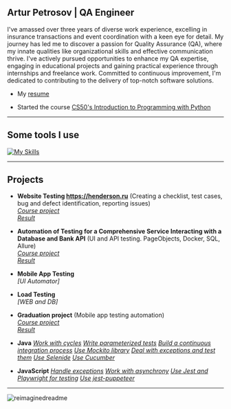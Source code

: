 ## Artur Petrosov | QA Engineer 

I've amassed over three years of diverse work experience, excelling in insurance transactions and event coordination with a keen eye for detail. My journey has led me to discover a passion for Quality Assurance (QA), where my innate qualities like organizational skills and effective communication thrive. I've actively pursued opportunities to enhance my QA expertise, engaging in educational projects and gaining practical experience through internships and freelance work. Committed to continuous improvement, I'm dedicated to contributing to the delivery of top-notch software solutions.

* My [resume](https://www.linkedin.com/in/arthur-petrosov-06177a25b/)

* Started the course [CS50's Introduction to Programming with Python]()


---
## Some tools I use

[![My Skills](https://skillicons.dev/icons?i=js,html,selenium,docker,postman,kotlin,idea,vscode,androidstudio,gradle,grafana,nodejs,replit)](https://skillicons.dev)

---
## Projects

* **Website Testing https://henderson.ru** (Creating a checklist, test cases, bug and defect identification, reporting issues)  
  *[Course project](https://github.com/netology-code/iqa-diplom/blob/main/README.md)*  
  *[Result](https://docs.google.com/spreadsheets/d/1_aHaaxvnodssT44RtEMJOxbuwgEOY_U_r1GvxUhlijI/edit#gid=0)*
  
* **Automation of Testing for a Comprehensive Service Interacting with a Database and Bank API** (UI and API testing. PageObjects, Docker, SQL, Allure)  
  *[Course project](https://github.com/netology-code/aqa-qamid-diplom)*  
  *[Result](https://github.com/ArthurPetrosov/JavaKursovaya)*

* **Mobile App Testing**  
  *[UI Automator]* 

* **Load Testing**  
  *[WEB and DB]* 

* **Graduation project** (Mobile app testing automation)  
  *[Course project](https://github.com/netology-code/qamid-diplom/tree/main)*  
  *[Result](https://github.com/ArthurPetrosov/QA_Diploma)*
  
* **Java**
  *[Work with cycles](https://github.com/ArthurPetrosov/SalesStatsMaven)*
  *[Write parameterized tests](https://github.com/ArthurPetrosov/Radio)*
  *[Build a continuous integration process](https://github.com/ArthurPetrosov/CIMaven)*
  *[Use Mockito library](https://github.com/ArthurPetrosov/Afisha)*
  *[Deal with exceptions and test them](https://github.com/ArthurPetrosov/ShopException)*
  *[Use Selenide](https://github.com/ArthurPetrosov/DeliberyCardWeb)*
  *[Use Cucumber](https://github.com/ArthurPetrosov/BDDHomework)*

* **JavaSсript**
  *[Handle exceptions](https://github.com/ArthurPetrosov/bjs-2-homeworks/blob/bjs-53/6.exception-closure/task.js)*
  *[Work with asynchrony](https://github.com/ArthurPetrosov/bjs-2-homeworks/tree/bjs-53/7.async)*
  *[Use Jest and Playwright for testing](https://github.com/ArthurPetrosov/jsaqa-code/tree/main/7.3/playwright)*
  *[Use jest-puppeteer](https://github.com/ArthurPetrosov/jsaqa-code/tree/main/7.4/puppeteer)*

---
<img src="https://myreadme.vercel.app/api/embed/ArthurPetrosov?panels=userstatistics,toprepositories,toplanguages,commitgraph" alt="reimaginedreadme" />



